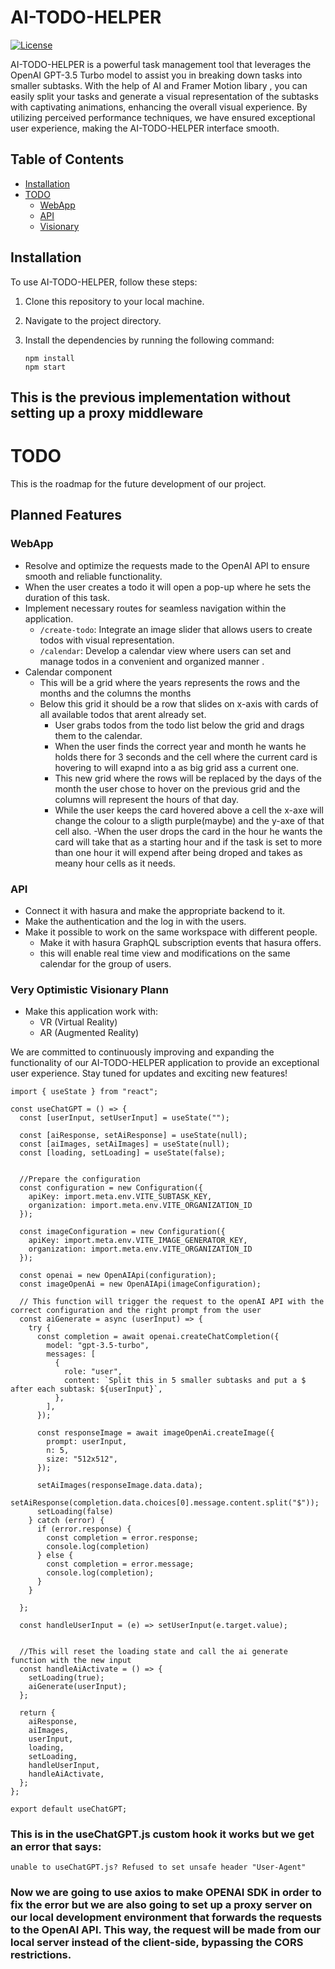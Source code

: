 # AI-TODO-HELPER

[![License](https://img.shields.io/badge/License-MIT-blue.svg)](https://opensource.org/licenses/MIT)

AI-TODO-HELPER is a powerful task management tool that leverages the OpenAI GPT-3.5 Turbo model to assist you in breaking down tasks into smaller subtasks. With the help of AI and Framer Motion libary , you can easily split your tasks and generate a visual representation of the subtasks with captivating animations, enhancing the overall visual experience. By utilizing perceived performance techniques, we have ensured exceptional user experience, making the AI-TODO-HELPER interface smooth.

## Table of Contents

- [Installation](#installation)
- [TODO](#todo)
  - [WebApp](#webapp)
  - [API](#api)
  - [Visionary](#very-optimistic-visionary-plan)

## Installation

To use AI-TODO-HELPER, follow these steps:

1. Clone this repository to your local machine.
2. Navigate to the project directory.
3. Install the dependencies by running the following command:

   ```shell
   npm install
   npm start
## This is the previous implementation without setting up a proxy middleware


# TODO

This is the roadmap for the future development of our project.

## Planned Features


### WebApp

- Resolve and optimize the requests made to the OpenAI API to ensure smooth and reliable functionality.
- When the user creates a todo it will open a pop-up where he sets the duration of this task.
- Implement necessary routes for seamless navigation within the application.
  - `/create-todo`: Integrate an image slider that allows users to create todos with visual representation.
  - `/calendar`: Develop a calendar view where users can set and manage todos in a convenient and organized manner .
- Calendar component 
    - This will be a grid where the years represents the rows and the months and the columns the months 
    - Below this grid it should be a row that slides on x-axis with cards of all available todos that arent already set.
        - User grabs todos from the todo list below the grid and drags them to the calendar.
        - When the user finds the correct year and month he wants he holds there for 3 seconds and the cell where the current card is hovering to will exapnd into a as big grid ass a current one.
        - This new grid where the rows will be replaced by the days of the month the user chose to hover on the previous grid and the columns will represent the hours of that day.
        - While the user keeps the card hovered above a cell the x-axe will change the colour to a sligth purple(maybe) and the y-axe of that cell also.
        -When the user drops the card in the hour he wants the card will take that as a starting hour and if the task is set to more than one hour it will expend after being droped and takes as meany hour cells as it needs.  


### API

- Connect it with hasura and make the appropriate backend to it.
- Make the authentication and the log in with the users.
- Make it possible to work on the same workspace with different people.
    - Make it with hasura GraphQL subscription events that hasura offers.
    - this will enable real time view and modifications on the same calendar for the group of users.

### Very Optimistic Visionary Plann

- Make this application work with: 
    - VR (Virtual Reality)
    - AR (Augmented Reality)


We are committed to continuously improving and expanding the functionality of our AI-TODO-HELPER application to provide an exceptional user experience. Stay tuned for updates and exciting new features!



```import { Configuration, OpenAIApi } from "openai";
import { useState } from "react";

const useChatGPT = () => {
  const [userInput, setUserInput] = useState("");

  const [aiResponse, setAiResponse] = useState(null);
  const [aiImages, setAiImages] = useState(null);
  const [loading, setLoading] = useState(false);


  //Prepare the configuration
  const configuration = new Configuration({
    apiKey: import.meta.env.VITE_SUBTASK_KEY,
    organization: import.meta.env.VITE_ORGANIZATION_ID
  });

  const imageConfiguration = new Configuration({
    apiKey: import.meta.env.VITE_IMAGE_GENERATOR_KEY,
    organization: import.meta.env.VITE_ORGANIZATION_ID
  });

  const openai = new OpenAIApi(configuration);
  const imageOpenAi = new OpenAIApi(imageConfiguration);

  // This function will trigger the request to the openAI API with the correct configuration and the right prompt from the user
  const aiGenerate = async (userInput) => {
    try {
      const completion = await openai.createChatCompletion({
        model: "gpt-3.5-turbo",
        messages: [
          {
            role: "user",
            content: `Split this in 5 smaller subtasks and put a $ after each subtask: ${userInput}`,
          },
        ],
      });

      const responseImage = await imageOpenAi.createImage({
        prompt: userInput,
        n: 5,
        size: "512x512",
      });

      setAiImages(responseImage.data.data);
      setAiResponse(completion.data.choices[0].message.content.split("$"));
      setLoading(false)
    } catch (error) {
      if (error.response) {
        const completion = error.response;
        console.log(completion)
      } else {
        const completion = error.message;
        console.log(completion);
      }
    }

  };

  const handleUserInput = (e) => setUserInput(e.target.value);


  //This will reset the loading state and call the ai generate function with the new input 
  const handleAiActivate = () => {
    setLoading(true);
    aiGenerate(userInput);
  };

  return {
    aiResponse,
    aiImages,
    userInput,
    loading,
    setLoading,
    handleUserInput,
    handleAiActivate,
  };
};

export default useChatGPT; 
```

### This is in the useChatGPT.js custom hook it works but we get an error that says: 

```unable to useChatGPT.js? Refused to set unsafe header "User-Agent"```

### Now we are going to use axios to make OPENAI SDK in order to fix the error but we are also going to set up a proxy server on our local development environment that forwards the requests to the OpenAI API. This way, the request will be made from our local server instead of the client-side, bypassing the CORS restrictions. 

